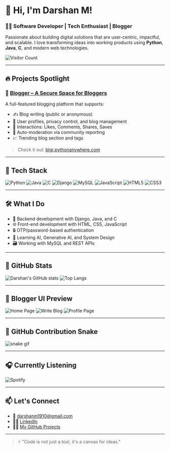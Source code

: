 # 👋 Hi, I'm Darshan M!

### 🧑‍💻 Software Developer | Tech Enthusiast | Blogger  
Passionate about building digital solutions that are user-centric, impactful, and scalable. I love transforming ideas into working products using **Python**, **Java**, **C**, and modern web technologies.

![Visitor Count](https://komarev.com/ghpvc/?username=darshanm16&color=blue&style=flat)

---

## 🔥 Projects Spotlight

### 📰 [Blogger – A Secure Space for Bloggers](https://blgr.pythonanywhere.com/)
A full-featured blogging platform that supports:
- ✍️ Blog writing (public or anonymous)
- 👤 User profiles, privacy control, and blog management
- 💬 Interactions: Likes, Comments, Shares, Saves
- 🚨 Auto-moderation via community reporting
- 📈 Trending blog section and tags

> Check it out: [blgr.pythonanywhere.com](https://blgr.pythonanywhere.com)

---

## 🧰 Tech Stack

![Python](https://img.shields.io/badge/Python-3776AB?style=flat&logo=python&logoColor=white)
![Java](https://img.shields.io/badge/Java-007396?style=flat&logo=java&logoColor=white)
![C](https://img.shields.io/badge/C-00599C?style=flat&logo=c&logoColor=white)
![Django](https://img.shields.io/badge/Django-092E20?style=flat&logo=django&logoColor=white)
![MySQL](https://img.shields.io/badge/MySQL-4479A1?style=flat&logo=mysql&logoColor=white)
![JavaScript](https://img.shields.io/badge/JavaScript-F7DF1E?style=flat&logo=javascript&logoColor=black)
![HTML5](https://img.shields.io/badge/HTML5-E34F26?style=flat&logo=html5&logoColor=white)
![CSS3](https://img.shields.io/badge/CSS3-1572B6?style=flat&logo=css3&logoColor=white)

---

## 🛠️ What I Do

- 🔧 Backend development with Django, Java, and C
- 🌐 Front-end development with HTML, CSS, JavaScript
- 🔒 OTP/password-based authentication
- 🧠 Learning AI, Generative AI, and System Design
- 🗃️ Working with MySQL and REST APIs

---

## 🎯 GitHub Stats

![Darshan's GitHub stats](https://github-readme-stats.vercel.app/api?username=darshanm16&show_icons=true&theme=tokyonight)
![Top Langs](https://github-readme-stats.vercel.app/api/top-langs/?username=darshanm16&layout=compact&theme=tokyonight)

---

## 🎨 Blogger UI Preview

![Home Page](./screenshots/home.png)
![Write Blog](./screenshots/write_blog.png)
![Profile Page](./screenshots/profile.png)

---

## 🐍 GitHub Contribution Snake

![snake gif](https://github.com/darshanm16/darshanm16/blob/output/github-contribution-grid-snake.svg)

---

## 🎧 Currently Listening

![Spotify](https://spotify-github-profile.vercel.app/api/view?uid=your_spotify_id&cover_image=true&theme=novatorem&show_offline=false&background_color=121212&bar_color=53b14f&bar_color_cover=false)

---

## 📫 Let's Connect

- 📧 [darshanm1910@gmail.com](mailto:darshanm1910@gmail.com)
- 🧑‍💼 [LinkedIn](https://www.linkedin.com/in/your-link)
- 🧑‍💻 [My GitHub Projects](https://github.com/darshanm1910?tab=repositories)

---

> ⚡ "Code is not just a tool, it's a canvas for ideas."
